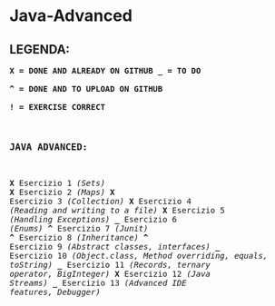 # Java-Advanced


## LEGENDA:

**<pre>X = DONE AND ALREADY ON GITHUB
_ = TO DO              
^ = DONE AND TO UPLOAD ON GITHUB             
! = EXERCISE CORRECT**


### JAVA ADVANCED:

**<pre>X**   Esercizio 1     *(Sets)*
**X**   Esercizio 2     *(Maps)*
**X**   Esercizio 3     *(Collection)*
**X**   Esercizio 4     *(Reading and writing to a file)*
**X**   Esercizio 5     *(Handling Exceptions)*
**_**   Esercizio 6     *(Enums)*
**^**   Esercizio 7     *(Junit)*
**^**   Esercizio 8     *(Inheritance)*
**^**   Esercizio 9     *(Abstract classes, interfaces)*
**_**   Esercizio 10    *(Object.class, Method overriding, equals, toString)*
**_**   Esercizio 11    *(Records, ternary operator, BigInteger)*
**X**   Esercizio 12    *(Java Streams)*
**_**   Esercizio 13    *(Advanced IDE features, Debugger)*